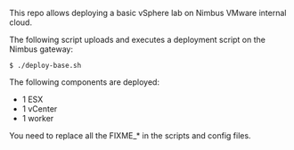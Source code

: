 This repo allows deploying a basic vSphere lab on Nimbus VMware
internal cloud.

The following script uploads and executes a deployment script on the
Nimbus gateway:

    $ ./deploy-base.sh

The following components are deployed:

* 1 ESX
* 1 vCenter
* 1 worker

You need to replace all the FIXME_* in the scripts and config files.
